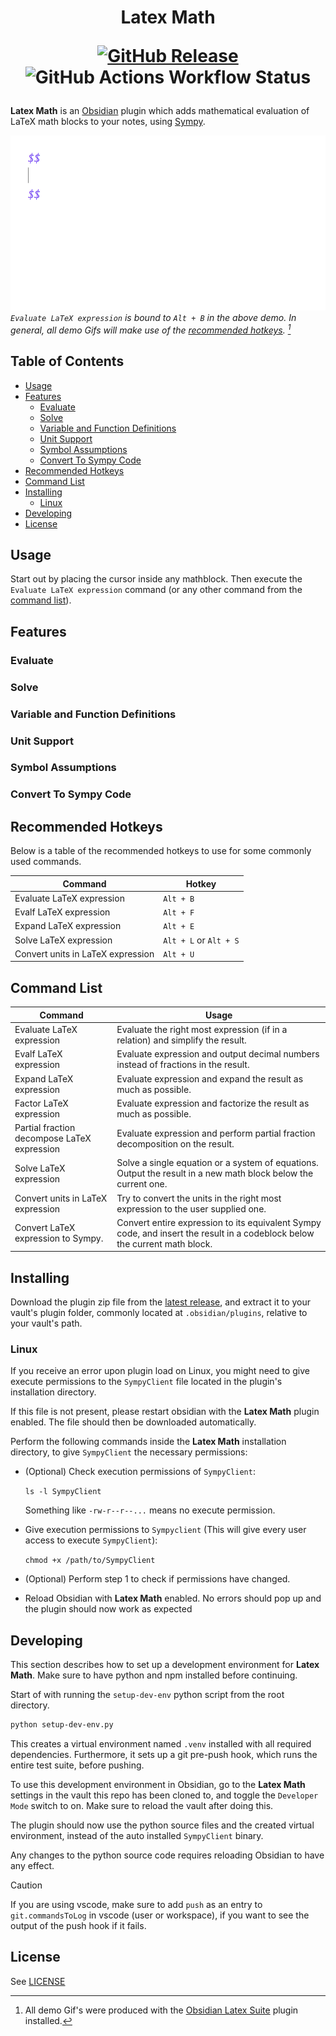 <div align="center">
  
  <h1 align="center">
  Latex Math

  <a>[![GitHub Release](https://img.shields.io/github/v/release/zarstensen/obsidian-latex-math?style=flat-square&color=blue)](https://github.com/zarstensen/obsidian-latex-math/releases/latest) ![GitHub Actions Workflow Status](https://img.shields.io/github/actions/workflow/status/zarstensen/obsidian-latex-math/push.yml?style=flat-square&label=tests)
  </a>

  </h1>

</div>

**Latex Math** is an [Obsidian](https://obsidian.md/) plugin which adds mathematical evaluation of LaTeX math blocks to your notes, using [Sympy](https://www.sympy.org).

![demo](readme-assets/LatexMathDemo.gif)
*`Evaluate LaTeX expression` is bound to  `Alt + B` in the above demo. 
In general, all demo Gifs will make use of the [recommended hotkeys](#recommended-hotkeys). [^demo-gif-plugins]*
[^demo-gif-plugins]: All demo Gif's were produced with the [Obsidian Latex Suite](https://github.com/artisticat1/obsidian-latex-suite) plugin installed.

<!-- omit in toc -->
## Table of Contents

- [Usage](#usage)
- [Features](#features)
  - [Evaluate](#evaluate)
  - [Solve](#solve)
  - [Variable and Function Definitions](#variable-and-function-definitions)
  - [Unit Support](#unit-support)
  - [Symbol Assumptions](#symbol-assumptions)
  - [Convert To Sympy Code](#convert-to-sympy-code)
- [Recommended Hotkeys](#recommended-hotkeys)
- [Command List](#command-list)
- [Installing](#installing)
  - [Linux](#linux)
- [Developing](#developing)
- [License](#license)

## Usage
Start out by placing the cursor inside any mathblock. Then execute the `Evaluate LaTeX expression` command (or any other command from the [command list](#command-list)).
## Features

### Evaluate
### Solve
### Variable and Function Definitions
### Unit Support
### Symbol Assumptions
### Convert To Sympy Code

## Recommended Hotkeys

Below is a table of the recommended hotkeys to use for some commonly used commands.

| Command                           | Hotkey                 |
| --------------------------------- | ---------------------- |
| Evaluate LaTeX expression         | `Alt + B`              |
| Evalf LaTeX expression            | `Alt + F`              |
| Expand LaTeX expression           | `Alt + E`              |
| Solve LaTeX expression            | `Alt + L` or `Alt + S` |
| Convert units in LaTeX expression | `Alt + U`              |

## Command List

| Command                                     | Usage                                                                                                                      |
| ------------------------------------------- | -------------------------------------------------------------------------------------------------------------------------- |
| Evaluate LaTeX expression                   | Evaluate the right most expression (if in a relation) and simplify the result.                                             |
| Evalf LaTeX expression                      | Evaluate expression and output decimal numbers instead of fractions in the result.                                         |
| Expand LaTeX expression                     | Evaluate expression and expand the result as much as possible.                                                             |
| Factor LaTeX expression                     | Evaluate expression and factorize the result as much as possible.                                                          |
| Partial fraction decompose LaTeX expression | Evaluate expression and perform partial fraction decomposition on the result.                                              |
| Solve LaTeX expression                      | Solve a single equation or a system of equations. Output the result in a new math block below the current one.             |
| Convert units in LaTeX expression           | Try to convert the units in the right most expression to the user supplied one.                                            |
| Convert LaTeX expression to Sympy.          | Convert entire expression to its equivalent Sympy code, and insert the result in a codeblock below the current math block. |


## Installing

Download the plugin zip file from the [latest release](https://github.com/zarstensen/obsidian-latex-math/releases/latest), and extract it to your vault's plugin folder, commonly located at `.obsidian/plugins`, relative to your vault's path.

### Linux

If you receive an error upon plugin load on Linux, you might need to give execute permissions to the `SympyClient` file located in the plugin's installation directory.

If this file is not present, please restart obsidian with the **Latex Math** plugin enabled. The file should then be downloaded automatically.

Perform the following commands inside the **Latex Math** installation directory, to give `SympyClient` the necessary permissions:

- (Optional) Check execution permissions of `SympyClient`: 
  
  `ls -l SympyClient`
  
  Something like `-rw-r--r--...` means no execute permission.

- Give execution permissions to `Sympyclient` (This will give every user access to execute `SympyClient`): 
  
  `chmod +x /path/to/SympyClient`

- (Optional) Perform step 1 to check if permissions have changed.

- Reload Obsidian with **Latex Math** enabled. 
  No errors should pop up and the plugin should now work as expected

## Developing

This section describes how to set up a development environment for **Latex Math**.
Make sure to have python and npm installed before continuing.

Start of with running the `setup-dev-env` python script from the root directory.

```sh
python setup-dev-env.py
```

This creates a virtual environment named `.venv` installed with all required dependencies. Furthermore, it sets up a git pre-push hook, which runs the entire test suite, before pushing.

To use this development environment in Obsidian, go to the **Latex Math**  settings in the vault this repo has been cloned to, and toggle the `Developer Mode` switch to on. Make sure to reload the vault after doing this.

The plugin should now use the python source files and the created virtual environment, instead of the auto installed `SympyClient` binary.

Any changes to the python source code requires reloading Obsidian to have any effect.

> [!CAUTION]
> If you are using vscode, make sure to add `push` as an entry to `git.commandsToLog` in vscode (user or workspace), if you want to see the output of the push hook if it fails.

## License

See [LICENSE](LICENSE)

[^1]: Solution domain is only accounted for in single equations. For systems of equations, restrict the solution domain by using symbols defined with assumptions.
